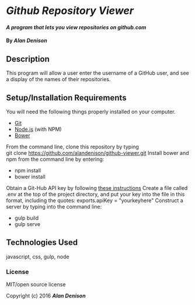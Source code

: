 # _Github Repository Viewer_


#### _A program that lets you view repositories on github.com_

#### By _**Alan Denison**_

## Description
This program will allow a user enter the username of a GitHub user, and see a display of the names of their repositories.
## Setup/Installation Requirements
You will need the following things properly installed on your computer.

* [Git](http://git-scm.com/)
* [Node.js](http://nodejs.org/) (with NPM)
* [Bower](http://bower.io/)

From the command line, clone this repository by typing  
git clone https://github.com/alandenison/github-viewer.git
Install bower and npm from the command line by entering:  
* npm install  
* bower install  

Obtain a Git-Hub API key by following <a href="https://help.github.com/articles/creating-an-access-token-for-command-line-use/">these instructions</a>
Create a file called .env at the top of the project directory, and put your key into the file in this format, including the quotes:
exports.apiKey = "yourkeyhere"
Construct a server by typing into the command line:
* gulp build  
* gulp serve

## Technologies Used

javascript, css, gulp, node
### License
MIT/open source license


Copyright (c) 2016 **_Alan Denison_**
